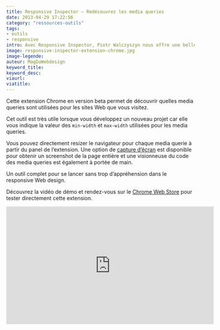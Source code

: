 ```yaml
---
title: Responsive Inspector – Redécouvrez les media queries
date: 2013-04-29 17:22:56
category: "ressources-outils"
tags:
- outils
- responsive
intro: Avec Responsive Inspector, Piotr Walczyszyn nous offre une belle innovation en matière d'outils d'inspection de code.
image: responsive-inspector-extension-chrome.jpg
image-legende:
auteur: MagDuWebdesign
keyword_title:
keyword_desc:
viaurl:
viatitle:
---
```


<p>Cette extension Chrome en version beta permet de découvrir quelles media queries sont utilisées pour les sites Web que vous visitez.</p>
<p>Cet outil est très utile lorsque vous développez un nouveau projet car elle vous indique la valeur des <code>min-width</code> et <code>max-width</code> utilisées pour les media queries.</p>
<p>Vous pouvez directement resizer le navigateur pour chaque media querie à partir du panel de l’extension. Une option de <a title="Réaliser une capture d’écran d’un site Web responsive selon différents viewports" href="http://magazineduwebdesign.com/am-i-responsive-outil-screenshot-viewport-responsive-design">capture d’écran</a> est disponible pour obtenir un screenshot de la page entière et une visionneuse du code des media queries est également à portée de main.</p>
<p>Un outil complet pour se lancer sans trop d’appréhension dans le responsive Web design.</p>
<p>Découvrez la vidéo de démo et rendez-vous sur le <a title="Responsive Inspector - Extension Chrome" href="https://chrome.google.com/webstore/detail/responsive-inspector-beta/memcdolmmnmnleeiodllgpibdjlkbpim" target="_blank">Chrome Web Store</a> pour tester directement cette extension.</p>
<p><iframe src="http://www.youtube.com/embed/ylMHAj0OU10?rel=0" frameborder="0" width="555" height="315"></iframe></p>
